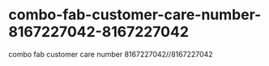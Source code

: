 # combo-fab-customer-care-number-8167227042-8167227042
combo fab customer care number 8167227042//8167227042
